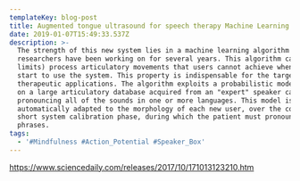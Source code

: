 ```yaml
---
templateKey: blog-post
title: Augmented tongue ultrasound for speech therapy Machine Learning
date: 2019-01-07T15:49:33.537Z
description: >-
  The strength of this new system lies in a machine learning algorithm that
  researchers have been working on for several years. This algorithm can (within
  limits) process articulatory movements that users cannot achieve when they
  start to use the system. This property is indispensable for the targeted
  therapeutic applications. The algorithm exploits a probabilistic model based
  on a large articulatory database acquired from an "expert" speaker capable of
  pronouncing all of the sounds in one or more languages. This model is
  automatically adapted to the morphology of each new user, over the course of a
  short system calibration phase, during which the patient must pronounce a few
  phrases.
tags:
  - '#Mindfulness #Action_Potential #Speaker_Box'
---
```

<https://www.sciencedaily.com/releases/2017/10/171013123210.htm>
